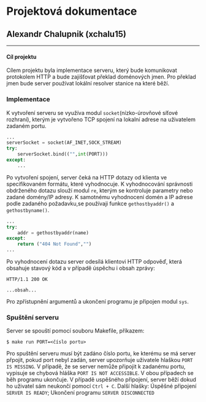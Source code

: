 
# Projektová dokumentace 
## Alexandr Chalupnik (xchalu15)

---

#### Cíl projektu

Cílem projektu byla implementace serveru, který bude komunikovat protokolem HTTP a bude zajišťovat překlad doménových jmen. Pro překlad jmen bude server používat lokální resolver stanice na které běží.

### Implementace

K vytvoření serveru se využíva modul `socket`(nízko-úrovňové síťové rozhraní), kterým je vytvořeno TCP spojení na lokalní adrese na uživatelem zadaném portu.

```python
...
serverSocket = socket(AF_INET,SOCK_STREAM)
try:
    serverSocket.bind(("",int(PORT)))
except:
    ...
```
Po vytvoření spojení, server čeká na HTTP dotazy od klienta ve specifikovaném formátu, které vyhodnocuje. K vyhodnocování správnosti obdrženého dotazu slouží modul `re`, kterým se kontroluje parametry nebo zadané domény/IP adresy.
K samotnému vyhodnocení domén a IP adrese podle zadaného požadavku,se používaji funkce `gethostbyaddr()` 
a `gethostbyname()`.
```python
...
try:
    addr = gethostbyaddr(name)
except:
    return ("404 Not Found","")
...
```
Po vyhodnocení dotazu server odesílá klientovi HTTP odpověď, která obsahuje stavový kód a v případě úspěchu i obsah zprávy:
```
HTTP/1.1 200 OK

...obsah...
```
Pro zpřístupnění argumentů a ukončení programu je připojen modul `sys`.

### Spuštění serveru
Server se spouští pomocí souboru Makefile, příkazem:
```console
$ make run PORT=<číslo portu>
```
Pro spuštění serveru musí být zadáno číslo portu, ke kterému se má server přpojit, pokud port nebyl zadán, server upozorňuje uživatele hlaškou `PORT IS MISSING`. V případě, že se server nemůže připojit k zadanému portu, vypisuje se chybová hláška `PORT IS NOT ACCESSIBLE`. V obou případech se běh programu ukončuje.
V případě uspěšného připojení, server běží dokud ho uživatel sám neukončí pomocí `Ctrl + C`.
Další hlašky: Úspěšné připojení `SERVER IS READY`; Ukončení programu `SERVER DISCONNECTED`
